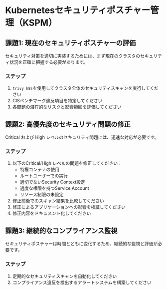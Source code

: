 # Kubernetesセキュリティポスチャー管理（KSPM）

## 課題1: 現在のセキュリティポスチャーの評価

セキュリティ対策を適切に実装するためには、まず現在のクラスタのセキュリティ状況を正確に把握する必要があります。

### ステップ
1. `trivy k8s`を使用してクラスタ全体のセキュリティスキャンを実行してください
2. CISベンチマーク違反項目を特定してください
3. 各問題の潜在的なリスクと影響範囲を評価してください

## 課題2: 高優先度のセキュリティ問題の修正

Critical および High レベルのセキュリティ問題には、迅速な対応が必要です。

### ステップ
1. 以下のCritical/High レベルの問題を修正してください：
   - 特権コンテナの使用
   - ルートユーザーでの実行
   - 適切でないSecurity Context設定
   - 過度な権限を持つService Account
   - リソース制限の未設定
2. 修正前後でのスキャン結果を比較してください
3. 修正によるアプリケーションへの影響を検証してください
4. 修正内容をドキュメント化してください

## 課題3: 継続的なコンプライアンス監視

セキュリティポスチャーは時間とともに変化するため、継続的な監視と評価が必要です。

### ステップ
1. 定期的なセキュリティスキャンを自動化してください
2. コンプライアンス違反を検出するアラートシステムを構築してください
